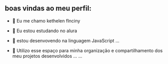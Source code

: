 ## boas vindas ao meu perfil:


- 🔭 Eu me chamo kethelen flnciny
- 🌱 Eu estou estudando no alura

- 🔭 estou desenvovendo na linguagem JavaScript ...
- 🌱 Utilizo esse espaço para minha organização e compartilhamento dos meu projetos desenvolvidos ...
   ...

